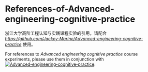 # References-of-Advanced-engineering-cognitive-practice

浙江大学高阶工程认知与实践课程实验的引用，请配合 *https://github.com/Jackey-Marine/Advanced-engineering-cognitive-practice* 使用。

For references to *Advanced engineering cognitive practice* course experiments, please use them in conjunction with [![Advanced-engineering-cognitive-practice](https://img.shields.io/badge/-GitHub-000?style=flat&logo=Github&logoColor=white)](https://github.com/Jackey-Marine/Advanced-engineering-cognitive-practice).
